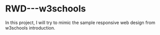 # RWD---w3schools
In this project, I will try to mimic the sample responsive web design from w3schools introduction.
